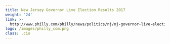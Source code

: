 ```yaml
---
title: New Jersey Governor Live Election Results 2017
weight: '24'
link: >-
  http://www.philly.com/philly/news/politics/nj/nj-governor-live-election-results-2017-kim-guadagno-phil-murphy.html
logo: /images/philly_com.png
class: .cio
---
```


